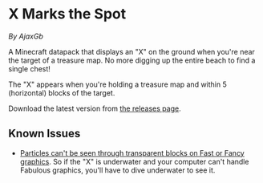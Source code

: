 # X Marks the Spot
*By AjaxGb*

A Minecraft datapack that displays an "X" on the ground when you're near the target of a treasure map. No more digging up the entire beach to find a single chest!

The "X" appears when you're holding a treasure map and within 5 (horizontal) blocks of the target.

Download the latest version from [the releases page](https://github.com/AjaxGb/XMarksTheSpot/releases).

## Known Issues

- [Particles can't be seen through transparent blocks on Fast or Fancy graphics](https://bugs.mojang.com/browse/MC-188529). So if the "X" is underwater and your computer can't handle Fabulous graphics, you'll have to dive underwater to see it.
